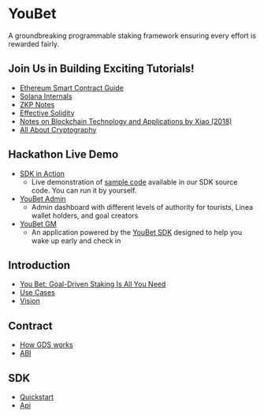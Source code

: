 # YouBet

A groundbreaking programmable staking framework ensuring every effort is rewarded fairly.

## Join Us in Building Exciting Tutorials!

- [Ethereum Smart Contract Guide](https://github.com/YoubetDao/Ethereum-Smart-Contract-Guide)
- [Solana Internals](https://github.com/YoubetDao/solana-internals)
- [ZKP Notes](https://github.com/YoubetDao/zkp-notes)
- [Effective Solidity](https://github.com/YoubetDao/EffectiveSolidity)
- [Notes on Blockchain Technology and Applications by Xiao (2018)](https://github.com/YoubetDao/Blockchain-Technology-and-Application-Notes-2018)
- [All About Cryptography](https://github.com/wfnuser/all-about-cryptography)


## Hackathon Live Demo

- [SDK in Action](https://37hedj53hqh8y.ahost.marscode.site/)
  - Live demonstration of [sample code](https://github.com/YoubetDao/youbet-sdk/tree/main/examples/simple-react) available in our SDK source code. You can run it by yourself.
- [YouBet Admin](https://youbet-admin.vercel.app/goals)
  - Admin dashboard with different levels of authority for tourists, Linea wallet holders, and goal creators
- [YouBet GM](https://youbet-gm.vercel.app/)
  - An application powered by the [YouBet SDK](https://www.npmjs.com/package/youbet-sdk) designed to help you wake up early and check in

## Introduction

- [You Bet: Goal-Driven Staking Is All You Need](https://youbetdao.github.io/introduction/introduction)
- [Use Cases](https://youbetdao.github.io/introduction/use-cases)
- [Vision](https://youbetdao.github.io/introduction/vision)

## Contract

- [How GDS works](https://youbetdao.github.io/contract/how-gds-works)
- [ABI](https://youbetdao.github.io/contract/abi)

## SDK

- [Quickstart](https://youbetdao.github.io/sdk/quickstart)
- [Api](https://youbetdao.github.io/sdk/api)
